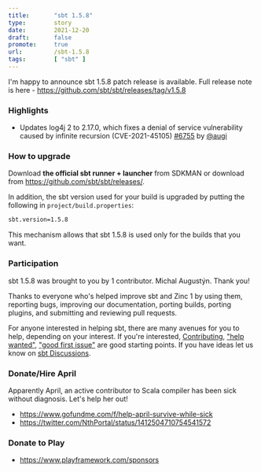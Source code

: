 ```yaml
---
title:       "sbt 1.5.8"
type:        story
date:        2021-12-20
draft:       false
promote:     true
url:         /sbt-1.5.8
tags:        [ "sbt" ]
---
```


  [@eed3si9n]: https://github.com/eed3si9n
  [@Nirvikalpa108]: https://github.com/Nirvikalpa108
  [@adpi2]: https://github.com/adpi2
  [@eatkins]: https://github.com/eatkins
  [@dwijnand]: https://github.com/dwijnand
  [@retronym]: https://github.com/retronym
  [@augi]: https://github.com/augi
  [6755]: https://github.com/sbt/sbt/pull/6755

I'm happy to announce sbt 1.5.8 patch release is available. Full release note is here - https://github.com/sbt/sbt/releases/tag/v1.5.8

### Highlights

- Updates log4j 2 to 2.17.0, which fixes a denial of service vulnerability caused by infinite recursion (CVE-2021-45105) [#6755][6755] by [@augi][@augi]

<!--more-->

### How to upgrade

Download **the official sbt runner + launcher** from SDKMAN or download from <https://github.com/sbt/sbt/releases/>.

In addition, the sbt version used for your build is upgraded by putting the following in `project/build.properties`:

```bash
sbt.version=1.5.8
```

This mechanism allows that sbt 1.5.8 is used only for the builds that you want.

### Participation

sbt 1.5.8 was brought to you by 1 contributor. Michal Augustýn. Thank you!

Thanks to everyone who's helped improve sbt and Zinc 1 by using them, reporting bugs, improving our documentation, porting builds, porting plugins, and submitting and reviewing pull requests.

For anyone interested in helping sbt, there are many avenues for you to help, depending on your interest. If you're interested, [Contributing](https://github.com/sbt/sbt/blob/develop/CONTRIBUTING.md), ["help wanted"](https://github.com/sbt/sbt/issues?q=is%3Aissue+is%3Aopen+label%3A%22help+wanted%22), ["good first issue"](https://github.com/sbt/sbt/issues?q=is%3Aissue+is%3Aopen+label%3A%22good+first+issue%22) are good starting points. If you have ideas let us know on [sbt Discussions](https://github.com/sbt/sbt/discussions).

### Donate/Hire April

Apparently April, an active contributor to Scala compiler has been sick without diagnosis. Let's help her out!

- https://www.gofundme.com/f/help-april-survive-while-sick
- https://twitter.com/NthPortal/status/1412504710754541572

### Donate to Play

- https://www.playframework.com/sponsors
